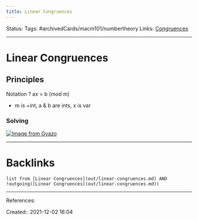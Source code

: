 ```yaml
---
title: Linear Congruences
---
```

Status: 
Tags: #archivedCards/macm101/numbertheory 
Links: [Congruences](out/congruences.md)
___
# Linear Congruences
## Principles

Notation
?
ax = b (mod m)
- m is +int, a & b are ints, x is var
<!--SR:!2021-12-10,2,130-->

### Solving
[![Image from Gyazo](https://i.gyazo.com/f6f489c0efab7da01cf121e8716817a2.png)](https://gyazo.com/f6f489c0efab7da01cf121e8716817a2)



___
# Backlinks
```dataview
list from [Linear Congruences](out/linear-congruences.md) AND !outgoing([Linear Congruences](out/linear-congruences.md))
```
___
References:

Created:: 2021-12-02 16:04
